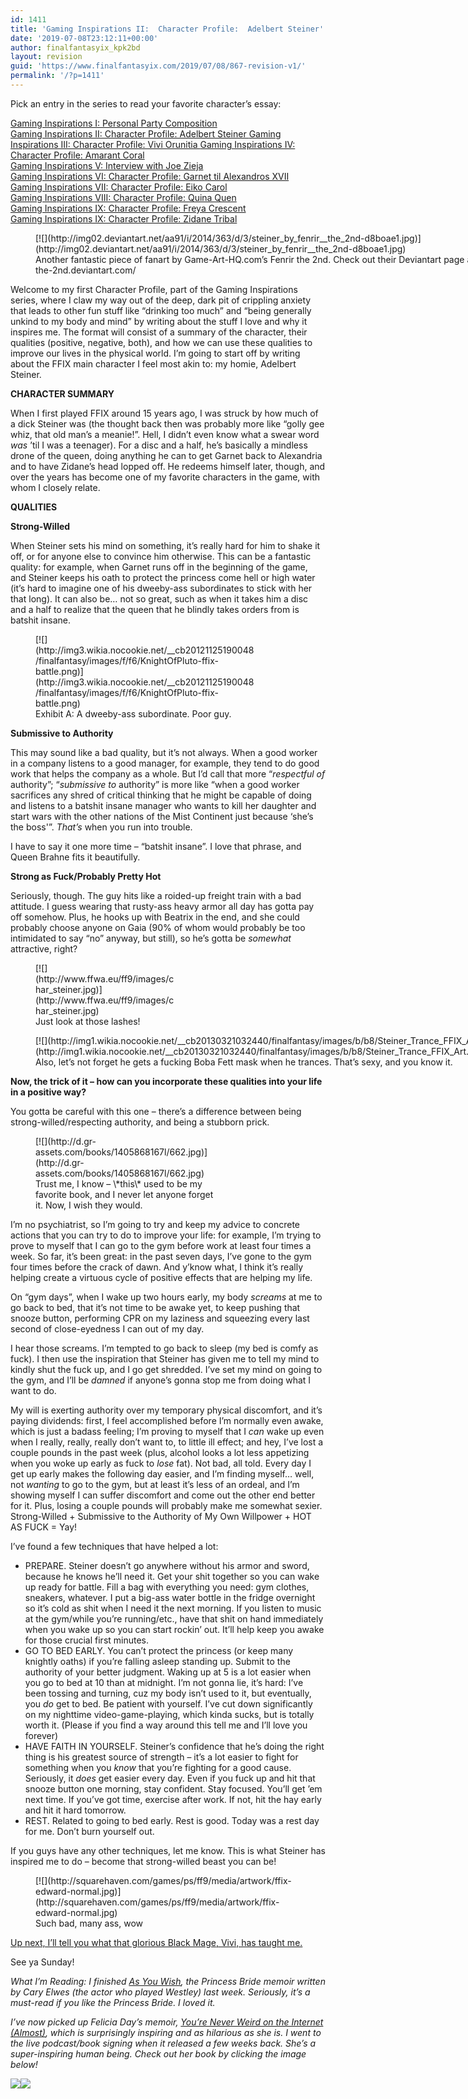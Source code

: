 ```yaml
---
id: 1411
title: 'Gaming Inspirations II:  Character Profile:  Adelbert Steiner'
date: '2019-07-08T23:12:11+00:00'
author: finalfantasyix_kpk2bd
layout: revision
guid: 'https://www.finalfantasyix.com/2019/07/08/867-revision-v1/'
permalink: '/?p=1411'
---
```


Pick an entry in the series to read your favorite character’s essay:

[Gaming Inspirations I: Personal Party Composition](https://www.finalfantasyix.com/2015/08/23/gaming-inspirations-i-personal-party-composition/)  
[Gaming Inspirations II: Character Profile: Adelbert Steiner  ](https://www.finalfantasyix.com/2015/08/27/gaming-inspirations-ii-character-profile-adelbert-steiner/)[Gaming Inspirations III: Character Profile: Vivi Orunitia  ](https://www.finalfantasyix.com/2015/08/30/gaming-inspirations-iii-character-profile-vivi-orunitia/)[Gaming Inspirations IV: Character Profile: Amarant Coral](https://www.finalfantasyix.com/2015/09/06/gaming-inspirations-iv-character-profile-amarant-coral/)  
[Gaming Inspirations V: Interview with Joe Zieja](https://www.finalfantasyix.com/2015/09/08/gaming-inspirations-v-interview-joe-zieja-author-voiceover-artist-musician/)  
[Gaming Inspirations VI: Character Profile: Garnet til Alexandros XVII](https://www.finalfantasyix.com/2015/09/24/gaming-inspirations-vi-character-profile-garnet-til-alexandros-xvii/)  
[Gaming Inspirations VII: Character Profile: Eiko Carol](https://www.finalfantasyix.com/2015/10/18/gaming-inspirations-vii-character-profile-eiko-carol/)  
[Gaming Inspirations VIII: Character Profile: Quina Quen](https://www.finalfantasyix.com/2015/10/25/gaming-inspirations-viii-character-profile-quina-quen/)  
[Gaming Inspirations IX: Character Profile: Freya Crescent](https://www.finalfantasyix.com/2015/11/01/gaming-inspirations-ix-character-profile-freya-crescent/)  
[Gaming Inspirations IX: Character Profile: Zidane Tribal](https://www.finalfantasyix.com/2015/11/01/gaming-inspirations-x-character-profile-zidane-tribal/)

<figure class="wp-caption aligncenter" style="width: 800px">[![](http://img02.deviantart.net/aa91/i/2014/363/d/3/steiner_by_fenrir__the_2nd-d8boae1.jpg)](http://img02.deviantart.net/aa91/i/2014/363/d/3/steiner_by_fenrir__the_2nd-d8boae1.jpg)<figcaption class="wp-caption-text">Another fantastic piece of fanart by Game-Art-HQ.com’s Fenrir the 2nd. Check out their Deviantart page at http://fenrir–the-2nd.deviantart.com/</figcaption></figure>

Welcome to my first Character Profile, part of the Gaming Inspirations series, where I claw my way out of the deep, dark pit of crippling anxiety that leads to other fun stuff like “drinking too much” and “being generally unkind to my body and mind” by writing about the stuff I love and why it inspires me. The format will consist of a summary of the character, their qualities (positive, negative, both), and how we can use these qualities to improve our lives in the physical world. I’m going to start off by writing about the FFIX main character I feel most akin to: my homie, Adelbert Steiner.

**CHARACTER SUMMARY**

When I first played FFIX around 15 years ago, I was struck by how much of a dick Steiner was (the thought back then was probably more like “golly gee whiz, that old man’s a meanie!”. Hell, I didn’t even know what a swear word *was* ’til I was a teenager). For a disc and a half, he’s basically a mindless drone of the queen, doing anything he can to get Garnet back to Alexandria and to have Zidane’s head lopped off. He redeems himself later, though, and over the years has become one of my favorite characters in the game, with whom I closely relate.

**QUALITIES**

**Strong-Willed**

When Steiner sets his mind on something, it’s really hard for him to shake it off, or for anyone else to convince him otherwise. This can be a fantastic quality: for example, when Garnet runs off in the beginning of the game, and Steiner keeps his oath to protect the princess come hell or high water (it’s hard to imagine one of his dweeby-ass subordinates to stick with her that long). It can also be… not so great, such as when it takes him a disc and a half to realize that the queen that he blindly takes orders from is batshit insane.

<figure class="wp-caption aligncenter" style="width: 351px">[![](http://img3.wikia.nocookie.net/__cb20121125190048/finalfantasy/images/f/f6/KnightOfPluto-ffix-battle.png)](http://img3.wikia.nocookie.net/__cb20121125190048/finalfantasy/images/f/f6/KnightOfPluto-ffix-battle.png)<figcaption class="wp-caption-text">Exhibit A: A dweeby-ass subordinate. Poor guy.</figcaption></figure>

**Submissive to Authority**

This may sound like a bad quality, but it’s not always. When a good worker in a company listens to a good manager, for example, they tend to do good work that helps the company as a whole. But I’d call that more “*respectful of* authority”; “*submissive to* authority” is more like “when a good worker sacrifices any shred of critical thinking that he might be capable of doing and listens to a batshit insane manager who wants to kill her daughter and start wars with the other nations of the Mist Continent just because ‘she’s the boss'”. *That’s* when you run into trouble.

I have to say it one more time – “batshit insane”. I love that phrase, and Queen Brahne fits it beautifully.

**Strong as Fuck/Probably Pretty Hot**

Seriously, though. The guy hits like a roided-up freight train with a bad attitude. I guess wearing that rusty-ass heavy armor all day has gotta pay off somehow. Plus, he hooks up with Beatrix in the end, and she could probably choose anyone on Gaia (90% of whom would probably be too intimidated to say “no” anyway, but still), so he’s gotta be *somewhat* attractive, right?

<figure class="wp-caption aligncenter" style="width: 224px">[![](http://www.ffwa.eu/ff9/images/char_steiner.jpg)](http://www.ffwa.eu/ff9/images/char_steiner.jpg)<figcaption class="wp-caption-text">Just look at those lashes!</figcaption></figure>

<figure class="wp-caption aligncenter" style="width: 864px">[![](http://img1.wikia.nocookie.net/__cb20130321032440/finalfantasy/images/b/b8/Steiner_Trance_FFIX_Art.jpg)](http://img1.wikia.nocookie.net/__cb20130321032440/finalfantasy/images/b/b8/Steiner_Trance_FFIX_Art.jpg)<figcaption class="wp-caption-text">Also, let’s not forget he gets a fucking Boba Fett mask when he trances. That’s sexy, and you know it.</figcaption></figure>

**Now, the trick of it – how can you incorporate these qualities into your life in a positive way?**

You gotta be careful with this one – there’s a difference between being strong-willed/respecting authority, and being a stubborn prick.

<figure class="wp-caption aligncenter" style="width: 299px">[![](http://d.gr-assets.com/books/1405868167l/662.jpg)](http://d.gr-assets.com/books/1405868167l/662.jpg)<figcaption class="wp-caption-text">Trust me, I know – \*this\* used to be my favorite book, and I never let anyone forget it. Now, I wish they would.</figcaption></figure>

I’m no psychiatrist, so I’m going to try and keep my advice to concrete actions that you can try to do to improve your life: for example, I’m trying to prove to myself that I can go to the gym before work at least four times a week. So far, it’s been great: in the past seven days, I’ve gone to the gym four times before the crack of dawn. And y’know what, I think it’s really helping create a virtuous cycle of positive effects that are helping my life.

On “gym days”, when I wake up two hours early, my body *screams* at me to go back to bed, that it’s not time to be awake yet, to keep pushing that snooze button, performing CPR on my laziness and squeezing every last second of close-eyedness I can out of my day.

I hear those screams. I’m tempted to go back to sleep (my bed is comfy as fuck). I then use the inspiration that Steiner has given me to tell my mind to kindly shut the fuck up, and I go get shredded. I’ve set my mind on going to the gym, and I’ll be *damned* if anyone’s gonna stop me from doing what I want to do.

My will is exerting authority over my temporary physical discomfort, and it’s paying dividends: first, I feel accomplished before I’m normally even awake, which is just a badass feeling; I’m proving to myself that I *can* wake up even when I really, really, really don’t want to, to little ill effect; and hey, I’ve lost a couple pounds in the past week (plus, alcohol looks a lot less appetizing when you woke up early as fuck to *lose* fat). Not bad, all told. Every day I get up early makes the following day easier, and I’m finding myself… well, not *wanting* to go to the gym, but at least it’s less of an ordeal, and I’m showing myself I can suffer discomfort and come out the other end better for it. Plus, losing a couple pounds will probably make me somewhat sexier. Strong-Willed + Submissive to the Authority of My Own Willpower + HOT AS FUCK = Yay!

I’ve found a few techniques that have helped a lot:

- PREPARE. Steiner doesn’t go anywhere without his armor and sword, because he knows he’ll need it. Get your shit together so you can wake up ready for battle. Fill a bag with everything you need: gym clothes, sneakers, whatever. I put a big-ass water bottle in the fridge overnight so it’s cold as shit when I need it the next morning. If you listen to music at the gym/while you’re running/etc., have that shit on hand immediately when you wake up so you can start rockin’ out. It’ll help keep you awake for those crucial first minutes.
- GO TO BED EARLY. You can’t protect the princess (or keep many knightly oaths) if you’re falling asleep standing up. Submit to the authority of your better judgment. Waking up at 5 is a lot easier when you go to bed at 10 than at midnight. I’m not gonna lie, it’s hard: I’ve been tossing and turning, cuz my body isn’t used to it, but eventually, you *do* get to bed. Be patient with yourself. I’ve cut down significantly on my nighttime video-game-playing, which kinda sucks, but is totally worth it. (Please if you find a way around this tell me and I’ll love you forever)
- HAVE FAITH IN YOURSELF. Steiner’s confidence that he’s doing the right thing is his greatest source of strength – it’s a lot easier to fight for something when you *know* that you’re fighting for a good cause. Seriously, it *does* get easier every day. Even if you fuck up and hit that snooze button one morning, stay confident. Stay focused. You’ll get ’em next time. If you’ve got time, exercise after work. If not, hit the hay early and hit it hard tomorrow.
- REST. Related to going to bed early. Rest is good. Today was a rest day for me. Don’t burn yourself out.

If you guys have any other techniques, let me know. This is what Steiner has inspired me to do – become that strong-willed beast you can be!

<figure class="wp-caption aligncenter" style="width: 424px">[![](http://squarehaven.com/games/ps/ff9/media/artwork/ffix-edward-normal.jpg)](http://squarehaven.com/games/ps/ff9/media/artwork/ffix-edward-normal.jpg)<figcaption class="wp-caption-text">Such bad, many ass, wow</figcaption></figure>

[Up next, I’ll tell you what that glorious Black Mage, Vivi, has taught me.](https://finalfantasyix.com/2015/08/30/gaming-inspirations-iii-character-profile-vivi-orunitia/)

See ya Sunday!

*What I’m Reading: I finished <span style="text-decoration: underline;">[As You Wish](http://www.amazon.com/gp/product/1476764026/ref=as_li_tl?ie=UTF8&camp=1789&creative=9325&creativeASIN=1476764026&linkCode=as2&tag=realifrolpla-20&linkId=IPHI72YG63SVUC34)</span>, the Princess Bride memoir written by Cary Elwes (the actor who played Westley) last week. Seriously, it’s a must-read if you like the Princess Bride. I loved it.*

*I’ve now picked up Felicia Day’s memoir, <span style="text-decoration: underline;">You’re Never Weird on the Internet (Almost)</span>, which is surprisingly inspiring and as hilarious as she is. I went to the live podcast/book signing when it released a few weeks back. She’s a super-inspiring human being. Check out her book by clicking the image below!*

[![](http://ws-na.amazon-adsystem.com/widgets/q?_encoding=UTF8&ASIN=1476785651&Format=_SL110_&ID=AsinImage&MarketPlace=US&ServiceVersion=20070822&WS=1&tag=realifrolpla-20)](http://www.amazon.com/gp/product/1476785651/ref=as_li_tl?ie=UTF8&camp=1789&creative=9325&creativeASIN=1476785651&linkCode=as2&tag=realifrolpla-20&linkId=THIX67XFIXR7SX46)![](http://ir-na.amazon-adsystem.com/e/ir?t=realifrolpla-20&l=as2&o=1&a=1476785651)